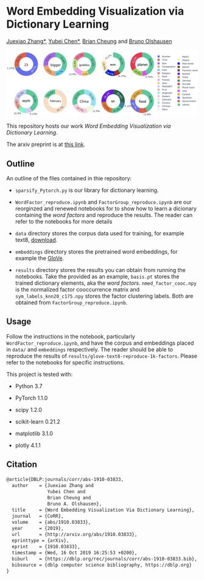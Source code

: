 # Word Embedding Visualization via Dictionary Learning

[Juexiao Zhang*](https://juexzz.github.io/), [Yubei Chen*](https://yubeichen.com/), [Brian Cheung](https://scholar.google.com/citations?user=7N-ethYAAAAJ&hl=zh-CN) and [Bruno Olshausen](http://www.rctn.org/bruno/)

![Teaser Image](https://github.com/juexzz/WordEmbVis/blob/main/imgs/word-emb-vis.jpg "Teaser Image!")

This repository hosts our work *Word Embedding Visualization via Dictionary Learning*.

The arxiv preprint is at [this link](https://arxiv.org/abs/1910.03833).

## Outline

An outline of the files contained in thie repository:

 - `sparsify_Pytorch.py` is our library for dictionary learning.

 - `WordFactor_reproduce.ipynb` and `FactorGroup_reproduce.ipynb` are our reorginzed and renewed notebooks for to show how to learn a dicionary containing the *word factors* and reproduce the results. The reader can refer to the notebooks for more details

 - `data` directory stores the corpus data used for training, for example text8, [download](http://mattmahoney.net/dc/text8.zip).
 
 - `embeddings` directory stores the pretrained word embeddings, for example the [GloVe](https://nlp.stanford.edu/projects/glove/).
 
 - `results` directory stores the results you can obtain from running the notebooks. Take the provided as an example, `basis.pt` stores the trained dictionary elements, aka the *word factors*. `nmed_factor_cooc.npy` is the normalized factor cooccurrence matrix and `sym_labels_knn20_c175.npy` stores the factor clustering labels. Both are obtained from `FactorGroup_reproduce.ipynb`.
 
## Usage

Follow the instructions in the notebook, particularly `WordFactor_reproduce.ipynb`, and have the corpus and embeddings placed in `data/` and `embeddings` respectively. The reader should be able to reproduce the results of `results/glove-text8-reproduce-1k-factors`. Please refer to the notebooks for specific instructions.

This project is tested with:

 - Python 3.7
 
 - PyTorch 1.1.0
 
 - scipy 1.2.0
 
 - scikit-learn 0.21.2
 
 - matplotlib 3.1.0
 
 - plotly 4.1.1

## Citation

```
@article{DBLP:journals/corr/abs-1910-03833,
  author    = {Juexiao Zhang and
               Yubei Chen and
               Brian Cheung and
               Bruno A. Olshausen},
  title     = {Word Embedding Visualization Via Dictionary Learning},
  journal   = {CoRR},
  volume    = {abs/1910.03833},
  year      = {2019},
  url       = {http://arxiv.org/abs/1910.03833},
  eprinttype = {arXiv},
  eprint    = {1910.03833},
  timestamp = {Wed, 16 Oct 2019 16:25:53 +0200},
  biburl    = {https://dblp.org/rec/journals/corr/abs-1910-03833.bib},
  bibsource = {dblp computer science bibliography, https://dblp.org}
}
```